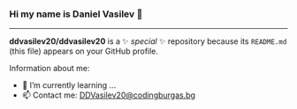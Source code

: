 ### Hi my name is Daniel Vasilev   👋
<hr>

**ddvasilev20/ddvasilev20** is a ✨ _special_ ✨ repository because its `README.md` (this file) appears on your GitHub profile.

Information about me:

- 🌱 I’m currently learning ...
- 📫 Contact me: DDVasilev20@codingburgas.bg


